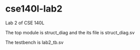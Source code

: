 # cse140l-lab2

Lab 2 of CSE 140L

The top module is struct_diag and the its file is struct_diag.sv

The testbench is lab2_tb.sv
